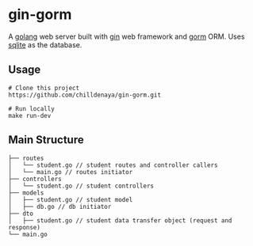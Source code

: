 # gin-gorm

A [golang](https://go.dev/) web server built with [gin](https://gin-gonic.com/) web framework and [gorm](https://gorm.io/index.html) ORM. Uses [sqlite](https://sqlite.org/index.html) as the database.

## Usage

```
# Clone this project 
https://github.com/chilldenaya/gin-gorm.git

# Run locally
make run-dev
```

## Main Structure
```
├── routes
│   └── student.go // student routes and controller callers
│   └── main.go // routes initiator
├── controllers
│   └── student.go // student controllers
├── models
│   ├── student.go // student model
│   ├── db.go // db initiator
├── dto
│   ├── student.go // student data transfer object (request and response)
└── main.go
```

